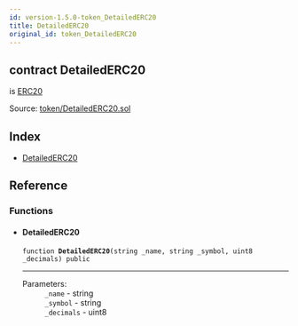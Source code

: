 ```yaml
---
id: version-1.5.0-token_DetailedERC20
title: DetailedERC20
original_id: token_DetailedERC20
---
```


<div class="contract-doc"><div class="contract"><h2 class="contract-header"><span class="contract-kind">contract</span> DetailedERC20</h2><p class="base-contracts"><span>is</span> <a href="token_ERC20.html">ERC20</a></p><div class="source">Source: <a href="https://github.com/OpenZeppelin/zeppelin-solidity/blob/v1.5.0/contracts/token/DetailedERC20.sol" target="_blank">token/DetailedERC20.sol</a></div></div><div class="index"><h2>Index</h2><ul><li><a href="token_DetailedERC20.html#DetailedERC20">DetailedERC20</a></li></ul></div><div class="reference"><h2>Reference</h2><div class="functions"><h3>Functions</h3><ul><li><div class="item function"><span id="DetailedERC20" class="anchor-marker"></span><h4 class="name">DetailedERC20</h4><div class="body"><code class="signature">function <strong>DetailedERC20</strong><span>(string _name, string _symbol, uint8 _decimals) </span><span>public </span></code><hr/><dl><dt><span class="label-parameters">Parameters:</span></dt><dd><div><code>_name</code> - string</div><div><code>_symbol</code> - string</div><div><code>_decimals</code> - uint8</div></dd></dl></div></div></li></ul></div></div></div>
